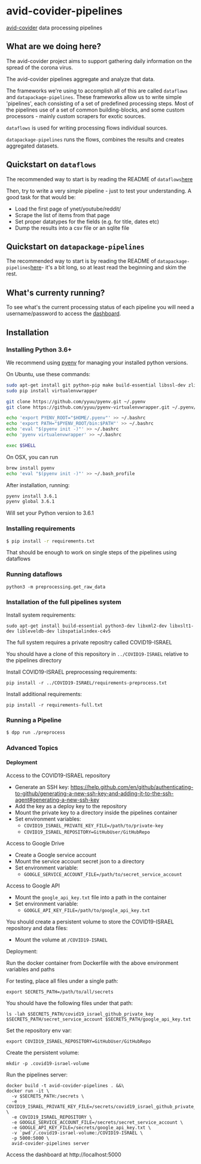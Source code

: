 # avid-covider-pipelines

[avid-covider](https://github.com/hasadna/avid-covider) data processing pipelines

## What are we doing here?

The avid-covider project aims to support gathering daily information on the spread of the corona virus.

The avid-covider pipelines aggregate and analyze that data.

The frameworks we're using to accomplish all of this are called `dataflows` and `datapackage-pipelines`.
These frameworks allow us to write simple 'pipelines', each consisting of a set of predefined processing steps.
Most of the pipelines use of a set of common building-blocks, and some custom processors - mainly custom scrapers for exotic sources.

`dataflows` is used for writing processing flows individual sources.

`datapackage-pipelines` runs the flows, combines the results and creates aggregated datasets.

## Quickstart on `dataflows`

The recommended way to start is by reading the README of `dataflows`[here](https://github.com/datahq/dataflows)

Then, try to write a very simple pipeline - just to test your understanding. A good task for that would be:
- Load the first page of ynet/youtube/reddit/
- Scrape the list of items from that page
- Set proper datatypes for the fields (e.g. for title, dates etc)
- Dump the results into a csv file or an sqlite file

 ## Quickstart on `datapackage-pipelines`

The recommended way to start is by reading the README of `datapackage-pipelines`[here](https://github.com/frictionlessdata/datapackage-pipelines)- 
it's a bit long, so at least read the beginning and skim the rest.

## What's currenty running?

To see what's the current processing status of each pipeline you will need a username/password to access the [dashboard](https://avid-covider-pipelines.odata.org.il/).

## Installation

### Installing Python 3.6+

We recommend using [pyenv](https://github.com/pyenv/pyenv) for managing your installed python versions.

On Ubuntu, use these commands:

```bash
sudo apt-get install git python-pip make build-essential libssl-dev zlib1g-dev libbz2-dev libreadline-dev libsqlite3-dev
sudo pip install virtualenvwrapper

git clone https://github.com/yyuu/pyenv.git ~/.pyenv
git clone https://github.com/yyuu/pyenv-virtualenvwrapper.git ~/.pyenv/plugins/pyenv-virtualenvwrapper

echo 'export PYENV_ROOT="$HOME/.pyenv"' >> ~/.bashrc
echo 'export PATH="$PYENV_ROOT/bin:$PATH"' >> ~/.bashrc
echo 'eval "$(pyenv init -)"' >> ~/.bashrc
echo 'pyenv virtualenvwrapper' >> ~/.bashrc

exec $SHELL
```

On OSX, you can run

```bash
brew install pyenv
echo 'eval "$(pyenv init -)"' >> ~/.bash_profile
```

After installation, running:

```bash
pyenv install 3.6.1
pyenv global 3.6.1
```

Will set your Python version to 3.6.1

### Installing requirements

```bash
$ pip install -r requirements.txt
```

That should be enough to work on single steps of the pipelines using dataflows

### Running dataflows

```
python3 -m preprocessing.get_raw_data
```

### Installation of the full pipelines system

Install system requirements:

```
sudo apt-get install build-essential python3-dev libxml2-dev libxslt1-dev libleveldb-dev libspatialindex-c4v5
```

The full system requires a private repositry called COVID19-ISRAEL

You should have a clone of this repository in `../COVID19-ISRAEL` relative to the pipelines directory

Install COVID19-ISRAEL preprocessing requirements:

```
pip install -r ../COVID19-ISRAEL/requirements-preprocess.txt
```

Install additional requirements:

```
pip install -r requirements-full.txt
```

### Running a Pipeline

```bash
$ dpp run ./preprocess
```

### Advanced Topics

#### Deployment

Access to the COVID19-ISRAEL repository

* Generate an SSH key: https://help.github.com/en/github/authenticating-to-github/generating-a-new-ssh-key-and-adding-it-to-the-ssh-agent#generating-a-new-ssh-key
* Add the key as a deploy key to the repository
* Mount the private key to a directory inside the pipelines container
* Set environment variables:
  * `COVID19_ISRAEL_PRIVATE_KEY_FILE=/path/to/private-key`
  * `COVID19_ISRAEL_REPOSITORY=GitHubUser/GitHubRepo`

Access to Google Drive

* Create a Google service account
* Mount the service account secret json to a directory
* Set environment variable:
  * `GOOGLE_SERVICE_ACCOUNT_FILE=/path/to/secret_service_account`

Access to Google API

* Mount the `google_api_key.txt` file into a path in the container
* Set environment variable:
  * `GOOGLE_API_KEY_FILE=/path/to/google_api_key.txt`

You should create a persistent volume to store the COVID19-ISRAEL repository and data files:

* Mount the volume at `/COVID19-ISRAEL`

Deployment:

Run the docker container from Dockerfile with the above environment variables and paths

For testing, place all files under a single path:

```
export SECRETS_PATH=/path/to/all/secrets
```

You should have the following files under that path:

```
ls -lah $SECRETS_PATH/covid19_israel_github_private_key $SECRETS_PATH/secret_service_account $SECRETS_PATH/google_api_key.txt
```

Set the repository env var:

```
export COVID19_ISRAEL_REPOSITORY=GitHubUser/GitHubRepo
```

Create the persistent volume:

```
mkdir -p .covid19-israel-volume
```

Run the pipelines server:

```
docker build -t avid-covider-pipelines . &&\
docker run -it \
  -v $SECRETS_PATH:/secrets \
  -e COVID19_ISRAEL_PRIVATE_KEY_FILE=/secrets/covid19_israel_github_private_key \
  -e COVID19_ISRAEL_REPOSITORY \
  -e GOOGLE_SERVICE_ACCOUNT_FILE=/secrets/secret_service_account \
  -e GOOGLE_API_KEY_FILE=/secrets/google_api_key.txt \
  -v `pwd`/.covid19-israel-volume:/COVID19-ISRAEL \
  -p 5000:5000 \
  avid-covider-pipelines server
```

Access the dashboard at http://localhost:5000
